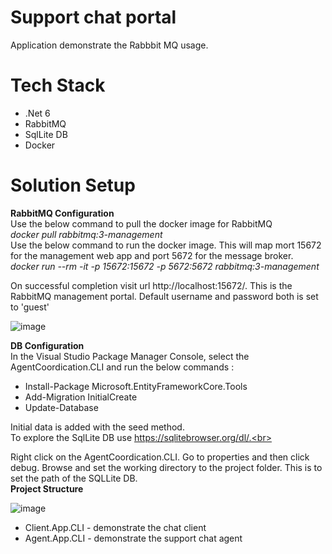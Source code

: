# Support chat portal
Application demonstrate the Rabbbit MQ usage.

# Tech Stack

<ul>
<li>.Net 6</li>
<li>RabbitMQ</li>
<li>SqlLite DB</li>
<li>Docker</li>
</ul>

# Solution Setup

<b>RabbitMQ Configuration</b>
</br>
Use the below command to pull the docker image for RabbitMQ 
<br>
<i>docker pull rabbitmq:3-management</i>
</br>
Use the below command to run the docker image. This will map mort 15672 for the management web app and port 5672 for the message broker. 
<br>
<i>docker run --rm -it -p 15672:15672 -p 5672:5672 rabbitmq:3-management</i>

On successful completion visit url http://localhost:15672/. This is the RabbitMQ management portal.
Default username and password both is set to 'guest'
<br>

![image](https://user-images.githubusercontent.com/4363523/191338791-dd746f68-e212-4dba-9e13-a0963462aaa1.png)

<b>DB Configuration</b>
</br>
In the Visual Studio Package Manager Console, select the AgentCoordication.CLI and run the below commands :

<ul>
<li>Install-Package Microsoft.EntityFrameworkCore.Tools</li>
<li>Add-Migration InitialCreate</li>
<li>Update-Database</li>
</ul>

Initial data is added with the seed method.<br>
To explore the SqlLite DB use https://sqlitebrowser.org/dl/.<br>

Right click on the AgentCoordication.CLI. Go to properties and then click debug. Browse and set the working directory to the project folder.
This is to set the path of the SQLLite DB.
<br>
<b>Project Structure</b>
<br>

![image](https://user-images.githubusercontent.com/4363523/191039409-9d94f75a-4265-4305-b78d-e20287d05743.png)

<ul>
<li>Client.App.CLI - demonstrate the chat client</li>
<li>Agent.App.CLI - demonstrate the support chat agent</li>
</ul>

